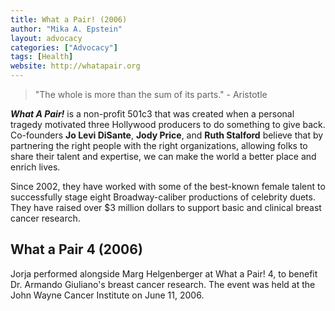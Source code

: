 ```yaml
---
title: What a Pair! (2006)
author: "Mika A. Epstein"
layout: advocacy
categories: ["Advocacy"]
tags: [Health]
website: http://whatapair.org
---
```


> "The whole is more than the sum of its parts." - Aristotle

**_What A Pair!_** is a non-profit 501c3 that was created when a personal tragedy  motivated three Hollywood producers  to do something to give back. Co-founders **Jo Levi DiSante**, **Jody Price**, and **Ruth Stalford** believe that by partnering the right people with the right organizations, allowing folks to share their talent and expertise, we can make the world a better place and enrich lives.

Since 2002, they have worked with some of the best-known female talent to successfully stage eight Broadway-caliber productions of celebrity duets. They have raised over $3 million dollars to support basic and clinical breast cancer research.

## What a Pair 4 (2006)

Jorja performed alongside Marg Helgenberger at What a Pair! 4, to benefit Dr. Armando Giuliano's breast cancer research. The event was held at the John Wayne Cancer Institute on June 11, 2006.
